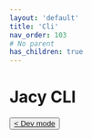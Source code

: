 ```yaml
---
layout: 'default'
title: 'Cli'
nav_order: 103
# No parent
has_children: true
---
```


# Jacy CLI
<div class="nav-btn-block">
    <button class="nav-btn left">
    <a class="link" href="/Jacy-Dev-Book/cli/dev-mode.html">< Dev mode</a>
</button>

    
</div>
